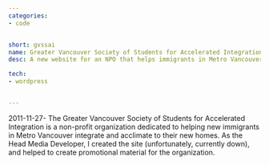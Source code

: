 ```yaml
---
categories:
- code


short: gvssai
name: Greater Vancouver Society of Students for Accelerated Integration
desc: A new website for an NPO that helps immigrants in Metro Vancouver.

tech:
- wordpress


---
```

2011-11-27-
The Greater Vancouver Society of Students for Accelerated Integration is a non-profit organization dedicated to helping new immigrants in Metro Vancouver integrate and acclimate to their new homes. As the Head Media Developer, I created the site (unfortunately, currently down), and helped to create promotional material for the organization.
